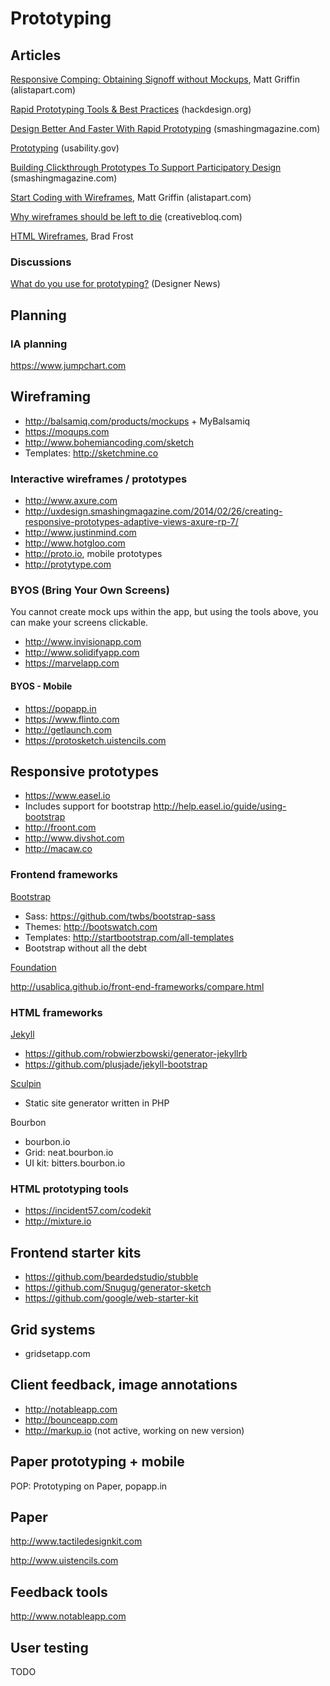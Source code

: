 # Prototyping

## Articles

[Responsive Comping: Obtaining Signoff without Mockups](http://alistapart.com/article/responsive-comping-obtaining-signoff-with-mockups), Matt Griffin (alistapart.com)

[Rapid Prototyping Tools & Best Practices](http://hackdesign.org/lessons/10) (hackdesign.org)

[Design Better And Faster With Rapid Prototyping](http://www.smashingmagazine.com/2010/06/16/design-better-faster-with-rapid-prototyping/) (smashingmagazine.com)

[Prototyping](http://www.usability.gov/how-to-and-tools/methods/prototyping.html) (usability.gov)

[Building Clickthrough Prototypes To Support Participatory Design](http://uxdesign.smashingmagazine.com/2014/03/06/building-clickthrough-prototypes-to-support-participatory-design/) (smashingmagazine.com)

[Start Coding with Wireframes](http://alistapart.com/column/start-coding-with-wireframes), Matt Griffin (alistapart.com)

[Why wireframes should be left to die](http://www.creativebloq.com/netmag/why-wireframes-should-be-left-die-31411165/) (creativebloq.com)

[HTML Wireframes](http://bradfrostweb.com/blog/post/html-wireframes/), Brad Frost

### Discussions

[What do you use for prototyping?](https://news.layervault.com/stories/23818-ask-dn-what-do-you-use-for-prototyping) (Designer News)

## Planning

### IA planning

https://www.jumpchart.com

## Wireframing

* http://balsamiq.com/products/mockups + MyBalsamiq
* https://moqups.com
* http://www.bohemiancoding.com/sketch
 * Templates: http://sketchmine.co


### Interactive wireframes / prototypes

* http://www.axure.com
 * http://uxdesign.smashingmagazine.com/2014/02/26/creating-responsive-prototypes-adaptive-views-axure-rp-7/
* http://www.justinmind.com
* http://www.hotgloo.com
* http://proto.io, mobile prototypes
* http://protytype.com


### BYOS (Bring Your Own Screens)

You cannot create mock ups within the app, but using the tools above, you can make your screens clickable.

* http://www.invisionapp.com
* http://www.solidifyapp.com
* https://marvelapp.com

#### BYOS - Mobile

* https://popapp.in
* https://www.flinto.com
* http://getlaunch.com
* https://protosketch.uistencils.com

## Responsive prototypes

* https://www.easel.io
 * Includes support for bootstrap http://help.easel.io/guide/using-bootstrap
* http://froont.com
* http://www.divshot.com
* http://macaw.co

### Frontend frameworks

[Bootstrap](http://getbootstrap.com/)

* Sass: https://github.com/twbs/bootstrap-sass
* Themes: http://bootswatch.com
* Templates: http://startbootstrap.com/all-templates
* Bootstrap without all the debt

[Foundation](http://foundation.zurb.com/)

http://usablica.github.io/front-end-frameworks/compare.html

### HTML frameworks

[Jekyll](http://jekyllrb.com/)

* https://github.com/robwierzbowski/generator-jekyllrb   
* https://github.com/plusjade/jekyll-bootstrap

[Sculpin](https://sculpin.io)

* Static site generator written in PHP

Bourbon

   * bourbon.io
   * Grid: neat.bourbon.io
   * UI kit: bitters.bourbon.io

### HTML prototyping tools

* https://incident57.com/codekit
* http://mixture.io

## Frontend starter kits

* https://github.com/beardedstudio/stubble
* https://github.com/Snugug/generator-sketch
* https://github.com/google/web-starter-kit

## Grid systems

* gridsetapp.com

## Client feedback, image annotations

* http://notableapp.com
* http://bounceapp.com
* http://markup.io (not active, working on new version)


## Paper prototyping + mobile

POP: Prototyping on Paper, popapp.in

## Paper

http://www.tactiledesignkit.com

http://www.uistencils.com


## Feedback tools

http://www.notableapp.com


## User testing

TODO
